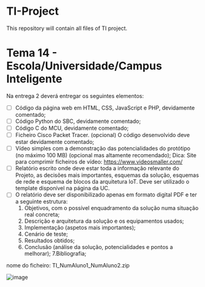 # TI-Project

This repository will contain all files of TI project.

<h1> Tema 14 - Escola/Universidade/Campus Inteligente </h1>



Na entrega 2 deverá entregar os seguintes elementos:

- [ ] Código da página web em HTML, CSS, JavaScript e PHP, devidamente comentado;
- [ ] Código Python do SBC, devidamente comentado;
- [ ] Código C do MCU, devidamente comentado;
- [ ] Ficheiro Cisco Packet Tracer. (opcional) O código desenvolvido deve estar devidamente comentado;
- [ ] Vídeo simples com a demonstração das potencialidades do protótipo (no máximo 100 MB) (opcional mas altamente recomendado);
Dica: Site para comprimir ficheiros de vídeo: https://www.videosmaller.com/
- [ ] Relatório escrito onde deve estar toda a informação relevante do Projeto, as decisões mais importantes, esquemas da solução, esquemas de rede e esquema de blocos da arquitetura IoT. Deve ser utilizado o template disponível na página da UC.
- [ ] O relatório deve ser disponibilizado apenas em formato digital PDF e ter a seguinte estrutura:
   1. Objetivos, com o possível enquadramento da solução numa situação real concreta;
   2. Descrição e arquitetura da solução e os equipamentos usados;
   3. Implementação (aspetos mais importantes);
   4. Cenário de teste;
   5. Resultados obtidos;
   6. Conclusão (análise da solução, potencialidades e pontos a melhorar);
   7.Bibliografia;

nome do ficheiro: TI_NumAluno1_NumAluno2.zip


![image](https://github.com/dhiegoferreira/smart-campi-A1S2TI/assets/53379935/3c4ad8cf-e152-4802-8731-d8edcedef9f7)
